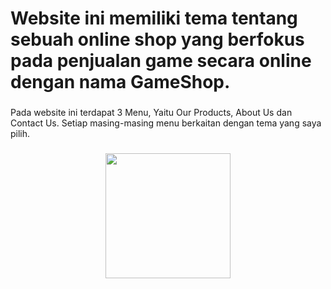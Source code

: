 <h1 align="left">Website ini memiliki tema tentang sebuah online shop yang berfokus pada penjualan game secara online dengan nama GameShop.</h1>

###

<p align="left">Pada website ini terdapat 3 Menu, Yaitu Our Products, About Us dan Contact Us. Setiap masing-masing menu berkaitan dengan tema yang saya pilih.</p>

###

<div align="center">
  <img height="200" src=""C:\Users\ASUS\Pictures\Screenshots\Screenshot 2024-05-17 222830.png""  />
</div>

###